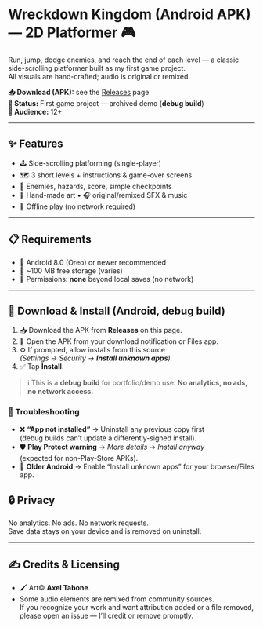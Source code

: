 # Wreckdown Kingdom (Android APK) — 2D Platformer 🎮

Run, jump, dodge enemies, and reach the end of each level — a classic side-scrolling platformer built as my first game project.  
All visuals are hand-crafted; audio is original or remixed.

**📥 Download (APK):** see the [Releases](../../releases) page  
**📌 Status:** First game project — archived demo (**debug build**)  
**🎯 Audience:** 12+

---

## ✨ Features
- 🕹️ Side-scrolling platforming (single-player)
- 🗺️ 3 short levels + instructions & game-over screens
- 👾 Enemies, hazards, score, simple checkpoints
- 🎨 Hand-made art • 🎧 original/remixed SFX & music
- 📶 Offline play (no network required)

---

## 📋 Requirements
- 📱 Android 8.0 (Oreo) or newer recommended  
- 💾 ~100 MB free storage (varies)  
- 🔐 Permissions: **none** beyond local saves (no network)

---

## 🤖 Download & Install (Android, **debug build**)

1. 📥 Download the APK from **Releases** on this page.  
2. 📂 Open the APK from your download notification or Files app.  
3. ⚙️ If prompted, allow installs from this source  
   *(Settings → Security → **Install unknown apps**).*  
4. ✅ Tap **Install**.

> ℹ️ This is a **debug build** for portfolio/demo use. **No analytics, no ads, no network access.**

### 🧰 Troubleshooting
- ❌ **“App not installed”** → Uninstall any previous copy first  
  (debug builds can’t update a differently-signed install).  
- 🛡️ **Play Protect warning** → *More details* → *Install anyway*  
  (expected for non-Play-Store APKs).  
- 📱 **Older Android** → Enable “Install unknown apps” for your browser/Files app.

## 🔒 Privacy
No analytics. No ads. No network requests.  
Save data stays on your device and is removed on uninstall.

---

## ✍️ Credits & Licensing
- 🖌️ Art© **Axel Tabone**.  
- Some audio elements are remixed from community sources.  
  If you recognize your work and want attribution added or a file removed, please open an issue — I’ll credit or remove promptly.
